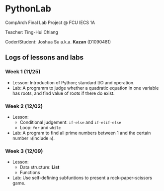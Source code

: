 # PythonLab
CompArch Final Lab Project @ FCU IECS 1A

Teacher: Ting-Hui Chiang

Coder/Student: Joshua Su a.k.a. **Kazan** (D1090481)


## Logs of lessons and labs

### Week 1 (11/25)
+ Lesson: Introduction of Python; standard I/O and operation.
+ Lab: A programm to judge whether a quadratic equation in one variable has roots, and find value of roots if there do exist.

### Week 2 (12/02)
+ Lesson: 
    + Conditional judgement: `if-else` and `if-elif-else`
    + Loop: `for` and `while`
+ Lab: A program to find all prime numbers between 1 and the certain number `n`(include `n`).

### Week 3 (12/09)
+ Lesson: 
    + Data structure: **List**
    + Functions
+ Lab: Use self-defining subfuntions to present a rock-paper-scissors game.